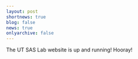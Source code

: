 ```yaml
---
layout: post
shortnews: true
blog: false
news: true
onlyarchive: false
---
```

The UT SAS Lab website is up and running! Hooray!